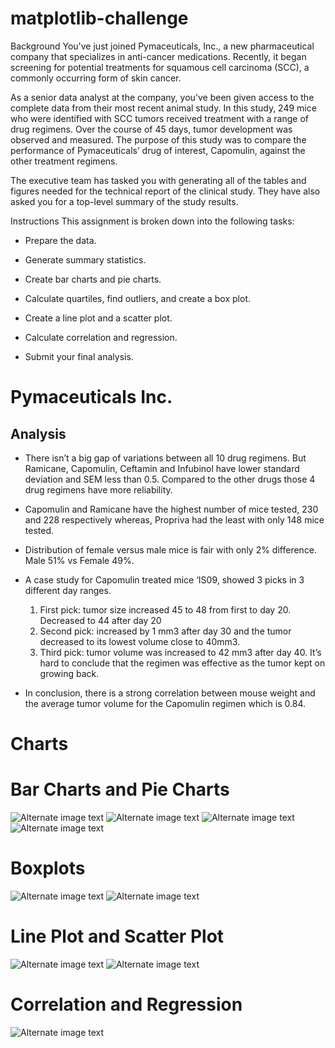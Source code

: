 # matplotlib-challenge

Background
You've just joined Pymaceuticals, Inc., a new pharmaceutical company that specializes in anti-cancer medications. Recently, it began screening for potential treatments for squamous cell carcinoma (SCC), a commonly occurring form of skin cancer.

As a senior data analyst at the company, you've been given access to the complete data from their most recent animal study. In this study, 249 mice who were identified with SCC tumors received treatment with a range of drug regimens. Over the course of 45 days, tumor development was observed and measured. The purpose of this study was to compare the performance of Pymaceuticals’ drug of interest, Capomulin, against the other treatment regimens.

The executive team has tasked you with generating all of the tables and figures needed for the technical report of the clinical study. They have also asked you for a top-level summary of the study results.

Instructions
This assignment is broken down into the following tasks:

* Prepare the data.

* Generate summary statistics.

* Create bar charts and pie charts.

* Calculate quartiles, find outliers, and create a box plot.

* Create a line plot and a scatter plot.

* Calculate correlation and regression.

* Submit your final analysis.

# Pymaceuticals Inc.

## Analysis

* There isn’t a big gap of variations between all 10 drug regimens. But Ramicane, Capomulin, Ceftamin and Infubinol have lower standard deviation and SEM less than 0.5. Compared to the other drugs those 4 drug regimens have more reliability.
* Capomulin and Ramicane have the highest number of mice tested, 230 and 228 respectively whereas, Propriva had the least with only 148 mice tested.
* Distribution of female versus male mice is fair with only 2% difference. Male 51%  vs Female 49%.
* A case study for Capomulin treated mice ‘IS09, showed 3 picks in 3 different day ranges. 
    1.	First pick: tumor size increased 45 to 48 from first to day 20. Decreased to 44 after day 20 
    2.	Second pick: increased by 1 mm3 after day 30 and the tumor decreased to its lowest volume close to 40mm3. 
    3.	Third pick: tumor volume was increased to 42 mm3 after day 40.
It’s hard to conclude that the regimen was effective as the tumor kept on growing back.

* In conclusion, there is a strong correlation between mouse weight and the average tumor volume for the Capomulin regimen which is 0.84.


# Charts

# Bar Charts and Pie Charts
![Alternate image text](./Images/bar1_NumberofMiceperTreatment.png)
![Alternate image text](./Images/bar2_NumberofMiceperTreatment.png)
![Alternate image text](./Images/pie1_MicebySex.png)
![Alternate image text](./Images/pie2_MicebySex.png)

# Boxplots
![Alternate image text](./Images/Boxplots1_TumorVolumebyRegimen.png)
![Alternate image text](./Images/Boxplots2_TumorVolumebyRegimen.png)

# Line Plot and Scatter Plot
![Alternate image text](./Images/line_CapomulinTreatmeantofMousel509)
![Alternate image text](./Images/scatter1_AverageTumorvolvsWeight.png)

# Correlation and Regression
![Alternate image text](./Images/scatter2_TumorvolvsWeight.png)